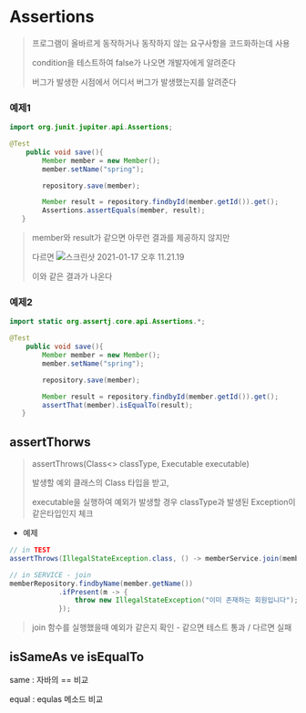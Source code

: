 # Assertions

> 프로그램이 올바르게 동작하거나 동작하지 않는 요구사항을 코드화하는데 사용
>
> condition을 테스트하여 false가 나오면 개발자에게 알려준다
>
> 버그가 발생한 시점에서 어디서 버그가 발생했는지를 알려준다

### 예제1

~~~java
import org.junit.jupiter.api.Assertions;

@Test
    public void save(){
        Member member = new Member();
        member.setName("spring");

        repository.save(member);

        Member result = repository.findbyId(member.getId()).get();
        Assertions.assertEquals(member, result);
   }
~~~

> member와 result가 같으면 아무런 결과를 제공하지 않지만
>
> 다르면 ![스크린샷 2021-01-17 오후 11.21.19](assertions결과.png)
>
> 이와 같은 결과가 나온다 

### 예제2

~~~java
import static org.assertj.core.api.Assertions.*;

@Test
    public void save(){
        Member member = new Member();
        member.setName("spring");

        repository.save(member);

        Member result = repository.findbyId(member.getId()).get();
        assertThat(member).isEqualTo(result);
   }
~~~



## assertThorws

> assertThrows(Class<> classType, Executable executable)
>
> 발생할 예외 클래스의 Class 타입을 받고, 
>
> executable을 실행하여 예외가 발생할 경우 classType과 발생된 Exception이 같은타입인지 체크

- 예제

~~~java
// in TEST
assertThrows(IllegalStateException.class, () -> memberService.join(member2));
~~~

~~~java
// in SERVICE - join
memberRepository.findbyName(member.getName())
            .ifPresent(m -> {
                throw new IllegalStateException("이미 존재하는 회원입니다");
            });
~~~

> join 함수를 실행했을때 예외가 같은지 확인 - 같으면 테스트 통과 / 다르면 실패





## isSameAs ve isEqualTo

same : 자바의 == 비교

equal : equlas 메소드 비교

